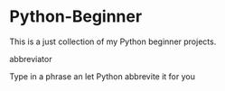 # Python-Beginner

This is a just collection of my Python beginner projects.

abbreviator

Type in a phrase an let Python abbrevite it for you
